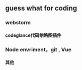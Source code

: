 ﻿## guess what for coding 

### webstorm

#### codeglance代码缩略图插件

### Node envriment，git , Vue

#### 其他
